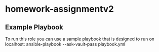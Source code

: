 # homework-assignmentv2


Example Playbook
--------------

To run this role you can use a sample playbook that is designed to run on localhost:
    ansible-playbook --ask-vault-pass playbook.yml 
